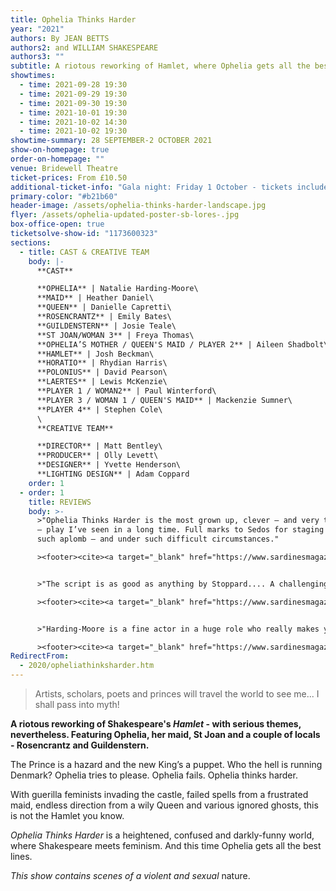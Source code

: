```yaml
---
title: Ophelia Thinks Harder
year: "2021"
authors: By JEAN BETTS
authors2: and WILLIAM SHAKESPEARE
authors3: ""
subtitle: A riotous reworking of Hamlet, where Ophelia gets all the best lines
showtimes:
  - time: 2021-09-28 19:30
  - time: 2021-09-29 19:30
  - time: 2021-09-30 19:30
  - time: 2021-10-01 19:30
  - time: 2021-10-02 14:30
  - time: 2021-10-02 19:30
showtime-summary: 28 SEPTEMBER-2 OCTOBER 2021
show-on-homepage: true
order-on-homepage: ""
venue: Bridewell Theatre
ticket-prices: From £10.50
additional-ticket-info: "Gala night: Friday 1 October - tickets include a drink and programme"
primary-color: "#b21b60"
header-image: /assets/ophelia-thinks-harder-landscape.jpg
flyer: /assets/ophelia-updated-poster-sb-lores-.jpg
box-office-open: true
ticketsolve-show-id: "1173600323"
sections:
  - title: CAST & CREATIVE TEAM
    body: |-
      **CAST**

      **OPHELIA** | Natalie Harding-Moore\
      **MAID** | Heather Daniel\
      **QUEEN** | Danielle Capretti\
      **ROSENCRANTZ** | Emily Bates\
      **GUILDENSTERN** | Josie Teale\
      **ST JOAN/WOMAN 3** | Freya Thomas\
      **OPHELIA’S MOTHER / QUEEN'S MAID / PLAYER 2** | Aileen Shadbolt\
      **HAMLET** | Josh Beckman\
      **HORATIO** | Rhydian Harris\
      **POLONIUS** | David Pearson\
      **LAERTES** | Lewis McKenzie\
      **PLAYER 1 / WOMAN2** | Paul Winterford\
      **PLAYER 3 / WOMAN 1 / QUEEN'S MAID** | Mackenzie Sumner\
      **PLAYER 4** | Stephen Cole\
      \
      **CREATIVE TEAM**

      **DIRECTOR** | Matt Bentley\
      **PRODUCER** | Olly Levett\
      **DESIGNER** | Yvette Henderson\
      **LIGHTING DESIGN** | Adam Coppard
    order: 1
  - order: 1
    title: REVIEWS
    body: >-
      >"Ophelia Thinks Harder is the most grown up, clever – and very thoughtful
      – play I’ve seen in a long time. Full marks to Sedos for staging it with
      such aplomb – and under such difficult circumstances."

      ><footer><cite><a target="_blank" href="https://www.sardinesmagazine.co.uk/review/ophelia-thinks-harder"></a></cite></footer>


      >"The script is as good as anything by Stoppard.... A challengingly ambitious play for a non-professional company but this is Sedos...and it comes off very successfully.... Definitely one to catch if you can."

      ><footer><cite><a target="_blank" href="https://www.sardinesmagazine.co.uk/review/ophelia-thinks-harder">Ophelia Things Harder, 2021, Sardines</a></cite></footer>


      >"Harding-Moore is a fine actor in a huge role who really makes you think about the plight of women at all points in history. And I’ve left Josh Beckman as Hamlet until last because he is outstanding."

      ><footer><cite><a target="_blank" href="https://www.sardinesmagazine.co.uk/review/ophelia-thinks-harder">Ophelia Things Harder, 2021, Sardines</a></cite></footer>
RedirectFrom:
  - 2020/opheliathinksharder.htm
---
```

> Artists, scholars, poets and princes will travel the world to see me... I shall pass into myth!

**A riotous reworking of Shakespeare's *Hamlet* - with serious themes, nevertheless. Featuring Ophelia, her maid, St Joan and a couple of locals - Rosencrantz and Guildenstern.**

The Prince is a hazard and the new King’s a puppet. Who the hell is running Denmark? Ophelia tries to please. Ophelia fails. Ophelia thinks harder.

With guerilla feminists invading the castle, failed spells from a frustrated maid, endless direction from a wily Queen and various ignored ghosts, this is not the Hamlet you know.

*Ophelia Thinks Harder* is a heightened, confused and darkly-funny world, where Shakespeare meets feminism. And this time Ophelia gets all the best lines.

*This show contains scenes of a violent and sexual* nature.
